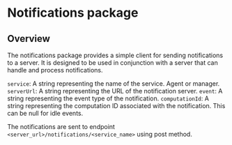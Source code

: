 # Notifications package

## Overview
The notifications package provides a simple client for sending notifications to a server. It is designed to be used in conjunction with a server that can handle and process notifications.

`service`: A string representing the name of the service. Agent or manager.
`serverUrl`: A string representing the URL of the notification server.
`event`: A string representing the event type of the notification.
`computationId`: A string representing the computation ID associated with the notification. This can be null for idle events.

The notifications are sent to endpoint `<server_url>/notifications/<service_name>` using post method.
